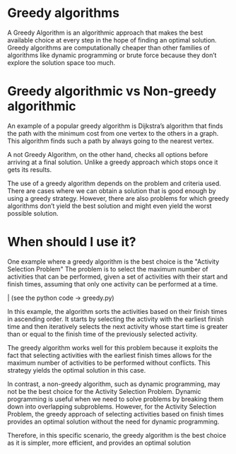 # Greedy algorithms 

A Greedy Algorithm is an algorithmic approach that makes the best available choice at every step in the hope of finding an optimal solution. Greedy algorithms are computationally cheaper than other families of algorithms like dynamic programming or brute force because they don’t explore the solution space too much. 

# Greedy algorithmic vs Non-greedy algorithmic

An example of a popular greedy algorithm is Dijkstra’s algorithm that finds the path with the minimum cost from one vertex to the others in a graph. This algorithm finds such a path by always going to the nearest vertex.

A not Greedy Algorithm, on the other hand, checks all options before arriving at a final solution. Unlike a greedy approach which stops once it gets its results.

The use of a greedy algorithm depends on the problem and criteria used. There are cases where we can obtain a solution that is good enough by using a greedy strategy. However, there are also problems for which greedy algorithms don’t yield the best solution and might even yield the worst possible solution.


# When should I use it?

One example where a greedy algorithm is the best choice is the "Activity Selection Problem" The problem is to select the maximum number of activities that can be performed, given a set of activities with their start and finish times, assuming that only one activity can be performed at a time.

| (see the python code -> greedy.py)

In this example, the algorithm sorts the activities based on their finish times in ascending order. It starts by selecting the activity with the earliest finish time and then iteratively selects the next activity whose start time is greater than or equal to the finish time of the previously selected activity.

The greedy algorithm works well for this problem because it exploits the fact that selecting activities with the earliest finish times allows for the maximum number of activities to be performed without conflicts. This strategy yields the optimal solution in this case.

In contrast, a non-greedy algorithm, such as dynamic programming, may not be the best choice for the Activity Selection Problem. Dynamic programming is useful when we need to solve problems by breaking them down into overlapping subproblems. However, for the Activity Selection Problem, the greedy approach of selecting activities based on finish times provides an optimal solution without the need for dynamic programming.

Therefore, in this specific scenario, the greedy algorithm is the best choice as it is simpler, more efficient, and provides an optimal solution